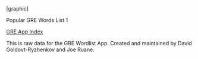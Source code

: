 [graphic]

Popular GRE Words
List 1


  
[GRE App Index](/index.md)
  
This is raw data for the GRE Wordlist App.
Created and maintained by David Goldovt-Ryzhenkov and Joe Ruane.
